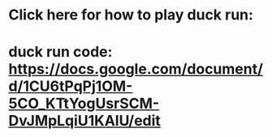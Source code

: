 # Click here for how to play duck run:
# duck run code: https://docs.google.com/document/d/1CU6tPqPj1OM-5CO_KTtYogUsrSCM-DvJMpLqiU1KAlU/edit
